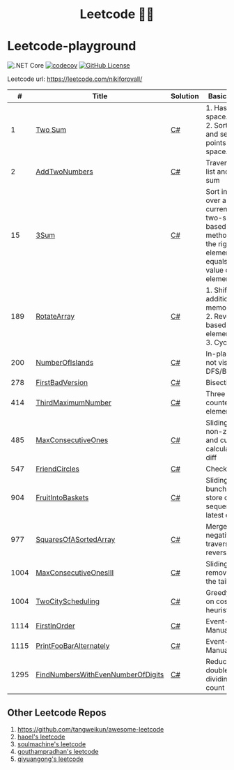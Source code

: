 <h1 align="center">
  Leetcode 👨‍💻
</h1>

# Leetcode-playground

![.NET Core](https://github.com/NikiforovAll/leetcode-playground/workflows/.NET%20Core/badge.svg)
[![codecov](https://codecov.io/gh/NikiforovAll/leetcode-playground/branch/master/graph/badge.svg)](https://codecov.io/gh/NikiforovAll/leetcode-playground-template)
[![GitHub License](https://img.shields.io/github/license/nikiforovall/leetcode-playground)](./LICENSE.md)

Leetcode url: <https://leetcode.com/nikiforovall/>

| # | Title | Solution | Basic idea (One line) |
|---| ----- | -------- | --------------------- |
| 1 | [Two Sum](https://leetcode.com/problems/two-sum/) | [C#](https://github.com/NikiforovAll/leetcode-playground/blob/master/src/LeetCodeSolutions/1.two-sum.cs) | 1. Hash O(n) and O(n) space.<br/>2. Sort O(n * log n) and search with two points O(n) and O(1) space.|
| 2 | [AddTwoNumbers](https://leetcode.com/problems/add-two-numbers/) | [C#](https://github.com/NikiforovAll/leetcode-playground/blob/master/src/LeetCodeSolutions/2.add-two-numbers.cs) | Traverse single-linked list and do modulo 10 sum |
| 15 | [3Sum](https://leetcode.com/problems/3sum/) | [C#](https://github.com/NikiforovAll/leetcode-playground/blob/master/src/LeetCodeSolutions/15.3-sum.cs) | Sort initial array, loop over array and pick current element, solve two-sum problem based on two pointers method for array to the right of current element with *target* equals to negated value of current element|
| 189 | [RotateArray](https://leetcode.com/problems/rotate-array) | [C#](https://github.com/NikiforovAll/leetcode-playground/blob/master/src/LeetCodeSolutions/189.rotate-array.cs) | 1. Shifting with additional O(k) memory </br> 2. Reverse in-place based on pivot element </br> 3. Cyclic replacement |
| 200 | [NumberOfIslands](https://leetcode.com/problems/number-of-islands) | [C#](https://github.com/NikiforovAll/leetcode-playground/blob/master/src/LeetCodeSolutions/200.number-of-islands.cs) | In-place uncheck of not visited islands via DFS/BFS |
| 278 | [FirstBadVersion](https://leetcode.com/problems/first-bad-version) | [C#](https://github.com/NikiforovAll/leetcode-playground/blob/master/src/LeetCodeSolutions/278.first-bad-version.cs) | Bisection |
| 414 | [ThirdMaximumNumber](https://leetcode.com/problems/third-maximum-number/description/) | [C#](https://github.com/NikiforovAll/leetcode-playground/blob/master/src/LeetCodeSolutions/414.third-maximum-number.cs) | Three consecutive counters, stored element shift |
| 485 | [MaxConsecutiveOnes](https://leetcode.com/problems/third-maximum-number/description/) | [C#](https://github.com/NikiforovAll/leetcode-playground/blob/master/src/LeetCodeSolutions/485.max-consecutive-ones.cs) | Sliding window for non-zero part of array and current sum calculation as index diff |
| 547 | [FriendCircles](https://leetcode.com/problems/friend-circles) | [C#](https://github.com/NikiforovAll/leetcode-playground/blob/master/src/LeetCodeSolutions/547.friend-circles.cs) | Checked DFS nodes |
| 904 | [FruitIntoBaskets](https://leetcode.com/problems/fruit-into-baskets) | [C#](https://github.com/NikiforovAll/leetcode-playground/blob/master/src/LeetCodeSolutions/904.fruit-into-baskets.cs) | Sliding window, a bunch of pointers to store consecutive sequence of previous latest element |
| 977 | [SquaresOfASortedArray](https://leetcode.com/problems/squares-of-a-sorted-array) | [C#](https://github.com/NikiforovAll/leetcode-playground/blob/master/src/LeetCodeSolutions/977.squares-of-a-sorted-array.cs) | Merge sort, array with negative numbers is traversed in a reversed manner |
| 1004 | [MaxConsecutiveOnesIII](https://leetcode.com/problems/max-consecutive-ones-iii) | [C#](https://github.com/NikiforovAll/leetcode-playground/blob/master/src/LeetCodeSolutions/1004.max-consecutive-ones-iii.cs) | Sliding window, remove elements from the tail |
| 1004 | [TwoCityScheduling](https://leetcode.com/problems/two-city-scheduling) | [C#](https://github.com/NikiforovAll/leetcode-playground/blob/master/src/LeetCodeSolutions/1029.two-city-scheduling.cs) | Greedy solution based on costs difference heuristic + sorting |
| 1114 | [FirstInOrder](https://leetcode.com/problems/print-in-order/) | [C#](https://github.com/NikiforovAll/leetcode-playground/blob/master/src/LeetCodeSolutions/1114.print-in-order.cs) | Event-based blocking ManualResetEventSlim |
| 1115 | [PrintFooBarAlternately](https://leetcode.com/problems/print-foobar-alternately/description/) | [C#](https://github.com/NikiforovAll/leetcode-playground/blob/master/src/LeetCodeSolutions/1115.print-foo-bar-alternately.cs) | Event-based blocking ManualResetEventSlim |
| 1295 | [FindNumbersWithEvenNumberOfDigits](https://leetcode.com/problems/find-numbers-with-even-number-of-digits) | [C#](https://github.com/NikiforovAll/leetcode-playground/blob/master/src/LeetCodeSolutions/1295.find-numbers-with-even-number-of-digits.cs) | Reduce arr item to double digit by dividing by 100 and count |

## Other Leetcode Repos

1. <https://github.com/tangweikun/awesome-leetcode>
2. [haoel's leetcode](https://github.com/haoel/leetcode)
3. [soulmachine's leetcode](https://github.com/soulmachine/leetcode)
4. [gouthampradhan's leetcode](https://github.com/gouthampradhan/leetcode)
5. [qiyuangong's leetcode](https://github.com/qiyuangong/leetcode)
